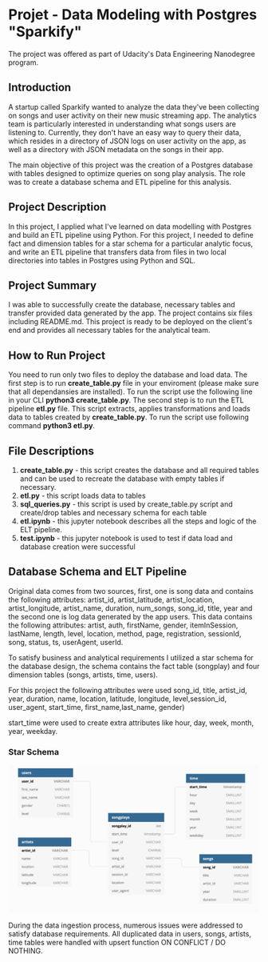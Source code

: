 <h1>Projet - Data Modeling with Postgres "Sparkify"</h1>

The project was offered as part of Udacity's Data Engineering Nanodegree program.

<h2>Introduction</h2>
    
<p>A startup called Sparkify wanted to analyze the data they've been collecting on songs and user activity on their new music streaming app. The analytics team is particularly interested in understanding what songs users are listening to. Currently, they don't have an easy way to query their data, which resides in a directory of JSON logs on user activity on the app, as well as a directory with JSON metadata on the songs in their app.</p>
    
<p>The main objective of this project was the creation of a Postgres database with tables designed to optimize queries on song play analysis. The role was to create a database schema and ETL pipeline for this analysis.</p>
    
<h2>Project Description</h2>
    
<p>In this project, I applied what I've learned on data modelling with Postgres and build an ETL pipeline using Python. For this project, I needed to define fact and dimension tables for a star schema for a particular analytic focus, and write an ETL pipeline that transfers data from files in two local directories into tables in Postgres using Python and SQL.</p>

<h2>Project Summary</h2>

<p>I was able to successfully create the database, necessary tables and transfer provided data generated by the app. The project contains six files including README.md. This project is ready to be deployed on the client's end and provides all necessary tables for the analytical team.</p>

<h2>How to Run Project</h2>

<p>You need to run only two files to deploy the database and load data. The first step is to run <strong>create_table.py</strong> file in your enviroment (please make sure that all dependansies are installed). To run the script use the following line in your CLI <strong>python3 create_table.py</strong>. The second step is to run the ETL pipeline <strong>etl.py</strong> file. This script extracts, applies transformations and loads data to tables created by <strong>create_table.py</strong>. To run the script use following command <strong>python3 etl.py</strong>.</p>
    
<h2>File Descriptions</h2>

<ol>
<li><strong>create_table.py</strong> - this script creates the database and all required tables and can be used to recreate the database with empty tables if necessary.</li>
<li><strong>etl.py</strong> - this script loads data to tables</li>
<li><strong>sql_queries.py</strong> - this script is used by create_table.py script and create/drop tables and necessary schema for each table</li>
<li><strong>etl.ipynb</strong> - this jupyter notebook describes all the steps and logic of the ELT pipeline.</li>
<li><strong>test.ipynb</strong> - this jupyter notebook is used to test if data load and database creation were successful</li>
</ol>

<h2>Database Schema and ELT Pipeline</h2>

<p>Original data comes from two sources, first, one is song data and contains the following attributes: artist_id, artist_latitude, artist_location, artist_longitude, artist_name, duration, num_songs, song_id, title, year and the second one is log data generated by the app users. This data contains the following attributes: artist, auth, firstName, gender, itemInSession, lastName, length, level, location, method, page, registration, sessionId, song, status, ts, userAgent, userId.</p>

<p>To satisfy business and analytical requirements I utilized a star schema for the database design, the schema contains the fact table (songplay) and four dimension tables (songs, artists, time, users).</p>
   
<p>For this project the following attributes were used 
song_id, title, artist_id, year, duration, name, location, latitude, longitude, level,session_id, user_agent, start_time, first_name,last_name, gender)    
</p>
<p>
start_time were used to create extra attributes like hour, day, week, month, year, weekday.
</p>
    
<h3>Star Schema</h3>

![image](image.jpg)

<p>
During the data ingestion process, numerous issues were addressed to satisfy database requirements. All duplicated data in users, songs, artists, time tables were handled with upsert function ON CONFLICT / DO NOTHING.   
</p>


